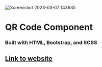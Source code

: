 ![Screenshot 2023-03-07 143935](https://user-images.githubusercontent.com/31295561/223439722-35606f62-5d30-422f-8741-95419dae701f.png)

#  QR Code Component

### Built with HTML, Bootstrap, and SCSS

## [Link to website](https://emem221.github.io/qrCode/)
